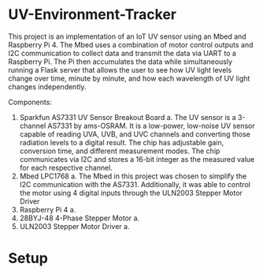 # UV-Environment-Tracker

This project is an implementation of an IoT UV sensor using an Mbed and Raspberry Pi 4. The Mbed uses a combination of motor control outputs and I2C communication to collect data and transmit the data via UART to a Raspberry Pi. The Pi then accumulates the data while simultaneously running a Flask server that allows the user to see how UV light levels change over time, minute by minute, and how each wavelength of UV light changes independently.

Components:
1. Sparkfun AS7331 UV Sensor Breakout Board
   a. The UV sensor is a 3-channel AS7331 by ams-OSRAM. It is a low-power, low-noise UV sensor capable of reading UVA, UVB, and UVC channels and converting those radiation levels to a digital result. The chip has adjustable gain, conversion time, and different measurement modes. The chip communicates via I2C and stores a 16-bit integer as the measured value for each respective channel.
3. Mbed LPC1768
   a. The Mbed in this project was chosen to simplify the I2C communication with the AS7331. Additionally, it was able to control the motor using 4 digital inputs through the ULN2003 Stepper Motor Driver
5. Raspberry Pi 4
   a. 
7. 28BYJ-48 4-Phase Stepper Motor
   a. 
9. ULN2003 Stepper Motor Driver
   a. 

# Setup

